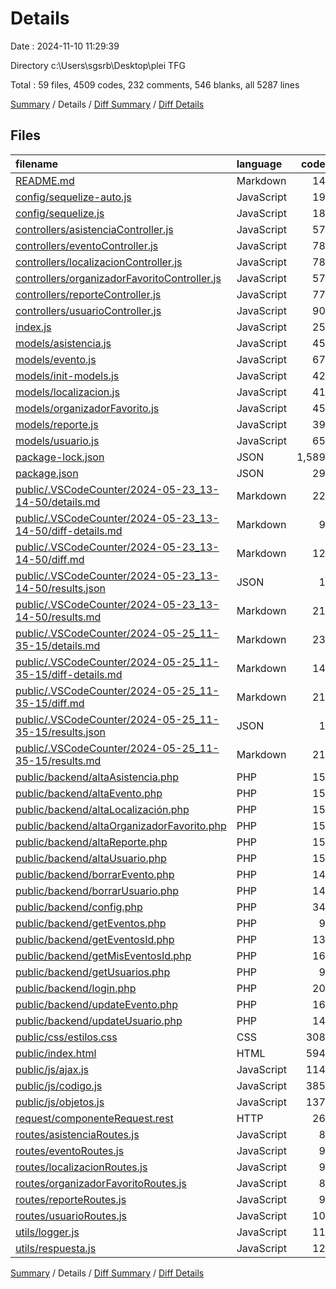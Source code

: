 # Details

Date : 2024-11-10 11:29:39

Directory c:\\Users\\sgsrb\\Desktop\\plei TFG

Total : 59 files,  4509 codes, 232 comments, 546 blanks, all 5287 lines

[Summary](results.md) / Details / [Diff Summary](diff.md) / [Diff Details](diff-details.md)

## Files
| filename | language | code | comment | blank | total |
| :--- | :--- | ---: | ---: | ---: | ---: |
| [README.md](/README.md) | Markdown | 14 | 0 | 8 | 22 |
| [config/sequelize-auto.js](/config/sequelize-auto.js) | JavaScript | 19 | 8 | 3 | 30 |
| [config/sequelize.js](/config/sequelize.js) | JavaScript | 18 | 3 | 3 | 24 |
| [controllers/asistenciaController.js](/controllers/asistenciaController.js) | JavaScript | 57 | 5 | 7 | 69 |
| [controllers/eventoController.js](/controllers/eventoController.js) | JavaScript | 78 | 16 | 16 | 110 |
| [controllers/localizacionController.js](/controllers/localizacionController.js) | JavaScript | 78 | 6 | 8 | 92 |
| [controllers/organizadorFavoritoController.js](/controllers/organizadorFavoritoController.js) | JavaScript | 57 | 5 | 7 | 69 |
| [controllers/reporteController.js](/controllers/reporteController.js) | JavaScript | 77 | 6 | 8 | 91 |
| [controllers/usuarioController.js](/controllers/usuarioController.js) | JavaScript | 90 | 7 | 8 | 105 |
| [index.js](/index.js) | JavaScript | 25 | 10 | 9 | 44 |
| [models/asistencia.js](/models/asistencia.js) | JavaScript | 45 | 0 | 1 | 46 |
| [models/evento.js](/models/evento.js) | JavaScript | 67 | 0 | 1 | 68 |
| [models/init-models.js](/models/init-models.js) | JavaScript | 42 | 0 | 4 | 46 |
| [models/localizacion.js](/models/localizacion.js) | JavaScript | 41 | 0 | 1 | 42 |
| [models/organizadorFavorito.js](/models/organizadorFavorito.js) | JavaScript | 45 | 0 | 1 | 46 |
| [models/reporte.js](/models/reporte.js) | JavaScript | 39 | 0 | 1 | 40 |
| [models/usuario.js](/models/usuario.js) | JavaScript | 65 | 0 | 1 | 66 |
| [package-lock.json](/package-lock.json) | JSON | 1,589 | 0 | 1 | 1,590 |
| [package.json](/package.json) | JSON | 29 | 0 | 1 | 30 |
| [public/.VSCodeCounter/2024-05-23_13-14-50/details.md](/public/.VSCodeCounter/2024-05-23_13-14-50/details.md) | Markdown | 22 | 0 | 6 | 28 |
| [public/.VSCodeCounter/2024-05-23_13-14-50/diff-details.md](/public/.VSCodeCounter/2024-05-23_13-14-50/diff-details.md) | Markdown | 9 | 0 | 6 | 15 |
| [public/.VSCodeCounter/2024-05-23_13-14-50/diff.md](/public/.VSCodeCounter/2024-05-23_13-14-50/diff.md) | Markdown | 12 | 0 | 7 | 19 |
| [public/.VSCodeCounter/2024-05-23_13-14-50/results.json](/public/.VSCodeCounter/2024-05-23_13-14-50/results.json) | JSON | 1 | 0 | 0 | 1 |
| [public/.VSCodeCounter/2024-05-23_13-14-50/results.md](/public/.VSCodeCounter/2024-05-23_13-14-50/results.md) | Markdown | 21 | 0 | 7 | 28 |
| [public/.VSCodeCounter/2024-05-25_11-35-15/details.md](/public/.VSCodeCounter/2024-05-25_11-35-15/details.md) | Markdown | 23 | 0 | 6 | 29 |
| [public/.VSCodeCounter/2024-05-25_11-35-15/diff-details.md](/public/.VSCodeCounter/2024-05-25_11-35-15/diff-details.md) | Markdown | 14 | 0 | 6 | 20 |
| [public/.VSCodeCounter/2024-05-25_11-35-15/diff.md](/public/.VSCodeCounter/2024-05-25_11-35-15/diff.md) | Markdown | 21 | 0 | 7 | 28 |
| [public/.VSCodeCounter/2024-05-25_11-35-15/results.json](/public/.VSCodeCounter/2024-05-25_11-35-15/results.json) | JSON | 1 | 0 | 0 | 1 |
| [public/.VSCodeCounter/2024-05-25_11-35-15/results.md](/public/.VSCodeCounter/2024-05-25_11-35-15/results.md) | Markdown | 21 | 0 | 7 | 28 |
| [public/backend/altaAsistencia.php](/public/backend/altaAsistencia.php) | PHP | 15 | 0 | 5 | 20 |
| [public/backend/altaEvento.php](/public/backend/altaEvento.php) | PHP | 15 | 1 | 5 | 21 |
| [public/backend/altaLocalización.php](/public/backend/altaLocalizaci%C3%B3n.php) | PHP | 15 | 0 | 5 | 20 |
| [public/backend/altaOrganizadorFavorito.php](/public/backend/altaOrganizadorFavorito.php) | PHP | 15 | 0 | 5 | 20 |
| [public/backend/altaReporte.php](/public/backend/altaReporte.php) | PHP | 15 | 0 | 5 | 20 |
| [public/backend/altaUsuario.php](/public/backend/altaUsuario.php) | PHP | 15 | 0 | 5 | 20 |
| [public/backend/borrarEvento.php](/public/backend/borrarEvento.php) | PHP | 14 | 2 | 7 | 23 |
| [public/backend/borrarUsuario.php](/public/backend/borrarUsuario.php) | PHP | 14 | 2 | 7 | 23 |
| [public/backend/config.php](/public/backend/config.php) | PHP | 34 | 20 | 16 | 70 |
| [public/backend/getEventos.php](/public/backend/getEventos.php) | PHP | 9 | 2 | 5 | 16 |
| [public/backend/getEventosId.php](/public/backend/getEventosId.php) | PHP | 13 | 0 | 4 | 17 |
| [public/backend/getMisEventosId.php](/public/backend/getMisEventosId.php) | PHP | 16 | 2 | 7 | 25 |
| [public/backend/getUsuarios.php](/public/backend/getUsuarios.php) | PHP | 9 | 2 | 5 | 16 |
| [public/backend/login.php](/public/backend/login.php) | PHP | 20 | 2 | 7 | 29 |
| [public/backend/updateEvento.php](/public/backend/updateEvento.php) | PHP | 16 | 0 | 5 | 21 |
| [public/backend/updateUsuario.php](/public/backend/updateUsuario.php) | PHP | 14 | 2 | 7 | 23 |
| [public/css/estilos.css](/public/css/estilos.css) | CSS | 308 | 7 | 45 | 360 |
| [public/index.html](/public/index.html) | HTML | 594 | 23 | 44 | 661 |
| [public/js/ajax.js](/public/js/ajax.js) | JavaScript | 114 | 39 | 36 | 189 |
| [public/js/codigo.js](/public/js/codigo.js) | JavaScript | 385 | 17 | 96 | 498 |
| [public/js/objetos.js](/public/js/objetos.js) | JavaScript | 137 | 18 | 32 | 187 |
| [request/componenteRequest.rest](/request/componenteRequest.rest) | HTTP | 26 | 5 | 14 | 45 |
| [routes/asistenciaRoutes.js](/routes/asistenciaRoutes.js) | JavaScript | 8 | 4 | 6 | 18 |
| [routes/eventoRoutes.js](/routes/eventoRoutes.js) | JavaScript | 9 | 0 | 3 | 12 |
| [routes/localizacionRoutes.js](/routes/localizacionRoutes.js) | JavaScript | 9 | 5 | 7 | 21 |
| [routes/organizadorFavoritoRoutes.js](/routes/organizadorFavoritoRoutes.js) | JavaScript | 8 | 4 | 6 | 18 |
| [routes/reporteRoutes.js](/routes/reporteRoutes.js) | JavaScript | 9 | 5 | 7 | 21 |
| [routes/usuarioRoutes.js](/routes/usuarioRoutes.js) | JavaScript | 10 | 0 | 4 | 14 |
| [utils/logger.js](/utils/logger.js) | JavaScript | 11 | 0 | 2 | 13 |
| [utils/respuesta.js](/utils/respuesta.js) | JavaScript | 12 | 4 | 3 | 19 |

[Summary](results.md) / Details / [Diff Summary](diff.md) / [Diff Details](diff-details.md)